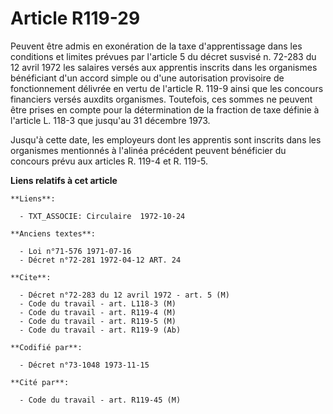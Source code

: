# Article R119-29

Peuvent être admis en exonération de la taxe d'apprentissage dans les conditions et limites prévues par l'article 5 du décret
susvisé n. 72-283 du 12 avril 1972 les salaires versés aux apprentis inscrits dans les organismes bénéficiant d'un accord
simple ou d'une autorisation provisoire de fonctionnement délivrée en vertu de l'article R. 119-9 ainsi que les concours
financiers versés auxdits organismes. Toutefois, ces sommes ne peuvent être prises en compte pour la détermination de la
fraction de taxe définie à l'article L. 118-3 que jusqu'au 31 décembre 1973.

Jusqu'à cette date, les employeurs dont les apprentis sont inscrits dans les organismes mentionnés à l'alinéa précédent
peuvent bénéficier du concours prévu aux articles R. 119-4 et R. 119-5.

**Liens relatifs à cet article**

	**Liens**:

	  - TXT_ASSOCIE: Circulaire  1972-10-24

	**Anciens textes**:

	  - Loi n°71-576 1971-07-16
	  - Décret n°72-281 1972-04-12 ART. 24

	**Cite**:

	  - Décret n°72-283 du 12 avril 1972 - art. 5 (M)
	  - Code du travail - art. L118-3 (M)
	  - Code du travail - art. R119-4 (M)
	  - Code du travail - art. R119-5 (M)
	  - Code du travail - art. R119-9 (Ab)

	**Codifié par**:

	  - Décret n°73-1048 1973-11-15

	**Cité par**:

	  - Code du travail - art. R119-45 (M)
